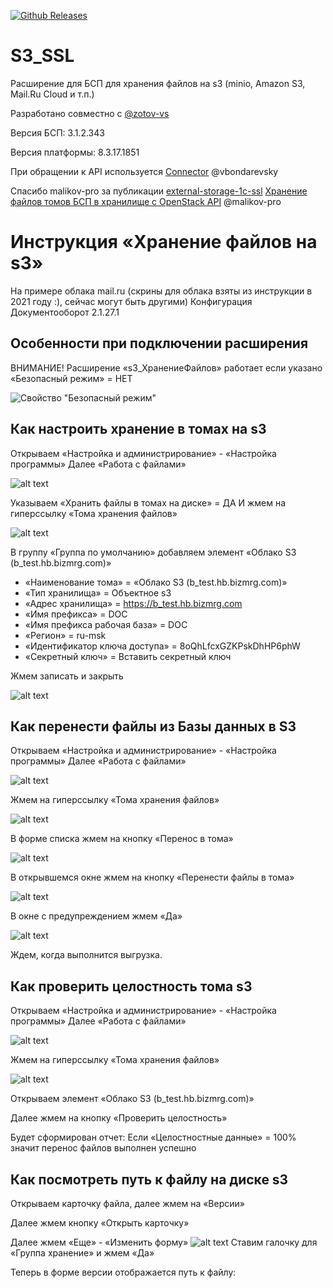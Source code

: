 [![Github Releases](https://img.shields.io/github/downloads/BlizD/S3_SSL/latest/total.svg)]()

# S3_SSL

Расширение для БСП для хранения файлов на s3 (minio, Amazon S3, Mail.Ru Cloud и т.п.)

Разработано совместно с [@zotov-vs](https://github.com/zotov-vs)

Версия БСП: 3.1.2.343

Версия платформы: 8.3.17.1851

При обращении к API используется [Connector](https://github.com/vbondarevsky/Connector) @vbondarevsky

Спасибо malikov-pro за публикации [external-storage-1c-ssl](https://github.com/malikov-pro/external-storage-1c-ssl)
[Хранение файлов томов БСП в хранилище с OpenStack API](https://infostart.ru/public/1276986/) @malikov-pro


# Инструкция «Хранение файлов на s3»

На примере облака mail.ru (скрины для облака взяты из инструкции в 2021 году :), сейчас могут быть другими)
Конфигурация Документооборот 2.1.27.1

## Особенности при подключении расширения
ВНИМАНИЕ! Расширение «s3_ХранениеФайлов» работает если указано «Безопасный режим» = НЕТ

![Свойство "Безопасный режим"](https://github.com/BlizD/S3_SSL/blob/main/screen/image-2.png)

## Как настроить хранение в томах на s3

Открываем «Настройка и администрирование» - «Настройка программы»
Далее «Работа с файлами»

![alt text](https://github.com/BlizD/S3_SSL/blob/main/screen/image-12.png)

Указываем 
«Хранить файлы в томах на диске» = ДА
И жмем на гиперссылку «Тома хранения файлов»

![alt text](https://github.com/BlizD/S3_SSL/blob/main/screen/image-4.png)

В группу «Группа по умолчанию» добавляем элемент «Облако S3 (b_test.hb.bizmrg.com)»
* «Наименование тома» = «Облако S3 (b_test.hb.bizmrg.com)»
* «Тип хранилища» = Объектное s3
* «Адрес хранилища» = https://b_test.hb.bizmrg.com
* «Имя префикса» = DOC
* «Имя префикса рабочая база» = DOC
* «Регион» = ru-msk
* «Идентификатор ключа доступа» = 8oQhLfcxGZKPskDhHP6phW
* «Секретный ключ» = Вставить секретный ключ

Жмем записать и закрыть


![alt text](https://github.com/BlizD/S3_SSL/blob/main/screen/image-5.png)


##  Как перенести файлы из Базы данных в S3

Открываем «Настройка и администрирование» - «Настройка программы» Далее «Работа с файлами»

 ![alt text](https://github.com/BlizD/S3_SSL/blob/main/screen/image-13.png)

Жмем на гиперссылку «Тома хранения файлов»

 ![alt text](https://github.com/BlizD/S3_SSL/blob/main/screen/image-8.png)

В форме списка жмем на кнопку «Перенос в тома»

 ![alt text](https://github.com/BlizD/S3_SSL/blob/main/screen/image-9.png)

В открывшемся окне жмем на кнопку «Перенести файлы в тома»

 ![alt text](https://github.com/BlizD/S3_SSL/blob/main/screen/image-10.png)

В окне с предупреждением жмем «Да»

 ![alt text](https://github.com/BlizD/S3_SSL/blob/main/screen/image-11.png)

Ждем, когда выполнится выгрузка.


## Как проверить целостность тома s3

Открываем «Настройка и администрирование» - «Настройка программы» Далее «Работа с файлами»

 ![alt text](https://github.com/BlizD/S3_SSL/blob/main/screen/image-13.png)

 Жмем на гиперссылку «Тома хранения файлов»

 ![alt text](https://github.com/BlizD/S3_SSL/blob/main/screen/image-8.png)


 Открываем элемент «Облако S3 (b_test.hb.bizmrg.com)»
 
Далее жмем на кнопку «Проверить целостность»

Будет сформирован отчет:
Если «Целостностные данные» = 100% значит перенос файлов выполнен успешно


## Как посмотреть путь к файлу на диске s3

Открываем карточку файла, далее жмем на «Версии»
 
Далее жмем кнопку «Открыть карточку»
 
Далее жмем «Еще» - «Изменить форму» 
 ![alt text](https://github.com/BlizD/S3_SSL/blob/main/screen/image-14.png)
Ставим галочку для «Группа хранение» и жмем «Да»
 
Теперь в форме версии отображается путь к файлу:
